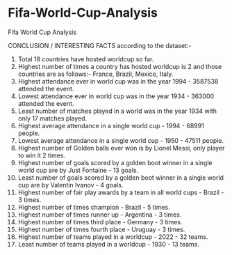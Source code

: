 # Fifa-World-Cup-Analysis
Fifa World Cup Analysis

CONCLUSION / INTERESTING FACTS according to the dataset:-

1) Total 18 countries have hosted worldcup so far.
2) Highest number of times a country has hosted worldcup is 2 and those countries are as follows:-
France, Brazil, Mexico, Italy.
3) Highest attendance ever in world cup was in the year 1994 - 3587538 attended the event.
4) Lowest attendance ever in world cup was in the year 1934 - 363000 attended the event.
5) Least number of matches played in a world was in the year 1934 with only 17 matches played.
6) Highest average attendance in a single world cup - 1994 - 68991 people.
7) Lowest average attendance in a single world cup - 1950 - 47511 people.
8) Highest number of Golden balls ever won is by Lionel Messi, only player to win it 2 times.
9) Highest number of goals scored by a golden boot winner in a single world cup are by Just Fontaine - 13 goals.
10) Least number of goals scored by a golden boot winner in a single world cup are by Valentin Ivanov - 4 goals.
11) Highest number of fair play awards by a team in all world cups - Brazil - 3 times.
12) Highest number of times champion - Brazil - 5 times.
13) Highest number of times runner up - Argentina - 3 times.
14) Highest number of times third place - Germany - 3 times.
15) Highest number of times fourth place - Uruguay - 3 times.
16) Highest number of teams played in a worldcup - 2022 - 32 teams.
17) Least number of teams played in a worldcup - 1930 - 13 teams.
